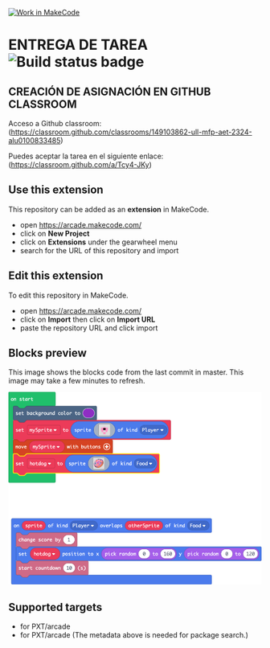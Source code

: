 [![Work in MakeCode](https://classroom.github.com/assets/work-in-make-code-46eb539bcdc54ff4682c9f84a178d570a59fd821693cb33b02a3e5220eed4e48.svg)](https://classroom.github.com/online_ide?assignment_repo_id=12777639&assignment_repo_type=AssignmentRepo)
# ENTREGA DE TAREA ![Build status badge](https://github.com/arelia/chase-the-pizza/workflows/MakeCode/badge.svg)

## CREACIÓN DE ASIGNACIÓN EN GITHUB CLASSROOM
Acceso a Github classroom: (https://classroom.github.com/classrooms/149103862-ull-mfp-aet-2324-alu0100833485)

Puedes aceptar la tarea en el siguiente enlace: (https://classroom.github.com/a/Tcy4-JKy)

## Use this extension

This repository can be added as an **extension** in MakeCode.

* open https://arcade.makecode.com/
* click on **New Project**
* click on **Extensions** under the gearwheel menu
* search for the URL of this repository and import

## Edit this extension

To edit this repository in MakeCode.

* open https://arcade.makecode.com/
* click on **Import** then click on **Import URL**
* paste the repository URL and click import

## Blocks preview

This image shows the blocks code from the last commit in master.
This image may take a few minutes to refresh.

![A rendered view of the blocks](https://raw.githubusercontent.com/ULL-MFP-AET/makecode-template/master/.makecode/blocks.png)

## Supported targets

* for PXT/arcade
* for PXT/arcade
(The metadata above is needed for package search.)


